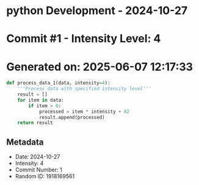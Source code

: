 ﻿# python Development - 2024-10-27
# Commit #1 - Intensity Level: 4
# Generated on: 2025-06-07 12:17:33
```python
def process_data_1(data, intensity=4):
    '''Process data with specified intensity level'''
    result = []
    for item in data:
        if item > 0:
            processed = item * intensity + 82
            result.append(processed)
    return result
```
## Metadata
- Date: 2024-10-27
- Intensity: 4
- Commit Number: 1
- Random ID: 1918169561
